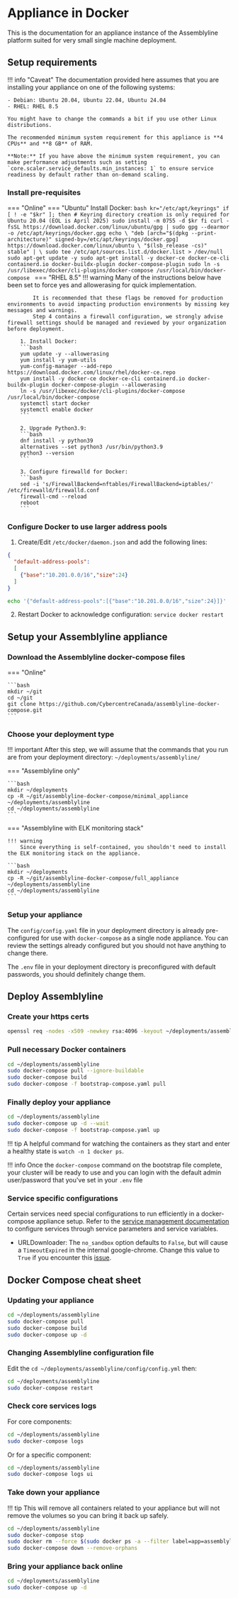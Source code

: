 # Appliance in Docker

This is the documentation for an appliance instance of the Assemblyline platform suited for very small single machine deployment.

## Setup requirements

!!! info "Caveat"
    The documentation provided here assumes that you are installing your appliance on one of the following systems:

    - Debian: Ubuntu 20.04, Ubuntu 22.04, Ubuntu 24.04
    - RHEL: RHEL 8.5

    You might have to change the commands a bit if you use other Linux distributions.

    The recommended minimum system requirement for this appliance is **4 CPUs** and **8 GB** of RAM.

    **Note:** If you have above the minimum system requirement, you can make performance adjustments such as setting `core.scaler.service_defaults.min_instances: 1` to ensure service readiness by default rather than on-demand scaling.

### Install pre-requisites
=== "Online"
    === "Ubuntu"
        Install Docker:
        ```bash
        kr="/etc/apt/keyrings"
        if [ ! -e "$kr" ]; then
            # Keyring directory creation is only required for Ubuntu 20.04 (EOL is April 2025)
            sudo install -m 0755 -d $kr
        fi
        curl -fsSL https://download.docker.com/linux/ubuntu/gpg | sudo gpg --dearmor -o /etc/apt/keyrings/docker.gpg
        echo \
        "deb [arch="$(dpkg --print-architecture)" signed-by=/etc/apt/keyrings/docker.gpg] https://download.docker.com/linux/ubuntu \
        "$(lsb_release -cs)" stable" | \
        sudo tee /etc/apt/sources.list.d/docker.list > /dev/null
        sudo apt-get update -y
        sudo apt-get install -y docker-ce docker-ce-cli containerd.io docker-buildx-plugin docker-compose-plugin
        sudo ln -s /usr/libexec/docker/cli-plugins/docker-compose /usr/local/bin/docker-compose
        ```
    === "RHEL 8.5"
        !!! warning
            Many of the instructions below have been set to force yes and allowerasing for quick implementation.

            It is recommended that these flags be removed for production environments to avoid impacting production environments by missing key messages and warnings.
            Step 4 contains a firewall configuration, we strongly advise firewall settings should be managed and reviewed by your organization before deployment.

        1. Install Docker:
        ```bash
        yum update -y --allowerasing
        yum install -y yum-utils
        yum-config-manager --add-repo https://download.docker.com/linux/rhel/docker-ce.repo
        yum install -y docker-ce docker-ce-cli containerd.io docker-buildx-plugin docker-compose-plugin --allowerasing
        ln -s /usr/libexec/docker/cli-plugins/docker-compose /usr/local/bin/docker-compose
        systemctl start docker
        systemctl enable docker
        ```

        2. Upgrade Python3.9:
        ```bash
        dnf install -y python39
        alternatives --set python3 /usr/bin/python3.9
        python3 --version
        ```

        3. Configure firewalld for Docker:
        ```bash
        sed -i 's/FirewallBackend=nftables/FirewallBackend=iptables/' /etc/firewalld/firewalld.conf
        firewall-cmd --reload
        reboot
        ```

### Configure Docker to use larger address pools
1. Create/Edit `/etc/docker/daemon.json` and add the following lines:
```json
{
  "default-address-pools":
  [
    {"base":"10.201.0.0/16","size":24}
  ]
}
```

```bash
echo '{"default-address-pools":[{"base":"10.201.0.0/16","size":24}]}' | jq '.' | sudo tee /etc/docker/daemon.json
```

2. Restart Docker to acknowledge configuration: `service docker restart`

## Setup your Assemblyline appliance

### Download the Assemblyline docker-compose files

=== "Online"

    ```bash
    mkdir ~/git
    cd ~/git
    git clone https://github.com/CybercentreCanada/assemblyline-docker-compose.git
    ```

### Choose your deployment type

!!! important
    After this step, we will assume that the commands that you run are from your deployment directory: ```~/deployments/assemblyline/```

=== "Assemblyline only"

    ```bash
    mkdir ~/deployments
    cp -R ~/git/assemblyline-docker-compose/minimal_appliance ~/deployments/assemblyline
    cd ~/deployments/assemblyline
    ```

=== "Assemblyline with ELK monitoring stack"

    !!! warning
        Since everything is self-contained, you shouldn't need to install the ELK monitoring stack on the appliance.

    ```bash
    mkdir ~/deployments
    cp -R ~/git/assemblyline-docker-compose/full_appliance ~/deployments/assemblyline
    cd ~/deployments/assemblyline
    ```

### Setup your appliance

The ```config/config.yaml``` file in your deployment directory is already pre-configured for use with `docker-compose` as a single node appliance. You can review the settings already configured but you should not have anything to change there.

The ```.env``` file in your deployment directory is preconfigured with default passwords, you should definitely change them.

## Deploy Assemblyline

### Create your https certs

```bash
openssl req -nodes -x509 -newkey rsa:4096 -keyout ~/deployments/assemblyline/config/nginx.key -out ~/deployments/assemblyline/config/nginx.crt -days 365 -subj "/C=CA/ST=Ontario/L=Ottawa/O=CCCS/CN=assemblyline.local"
```

### Pull necessary Docker containers

```bash
cd ~/deployments/assemblyline
sudo docker-compose pull --ignore-buildable
sudo docker-compose build
sudo docker-compose -f bootstrap-compose.yaml pull
```

### Finally deploy your appliance

```bash
cd ~/deployments/assemblyline
sudo docker-compose up -d --wait
sudo docker-compose -f bootstrap-compose.yaml up
```

!!! tip
    A helpful command for watching the containers as they start and enter a healthy state is `watch -n 1 docker ps`.

!!! info
    Once the `docker-compose` command on the bootstrap file complete, your cluster will be ready to use and you can login with the default admin user/password that you've set in your ```.env``` file

### Service specific configurations

Certain services need special configurations to run efficiently in a docker-compose appliance setup. Refer to the [service management documentation](https://cybercentrecanada.github.io/assemblyline4_docs/administration/service_management/) to configure services through service parameters and service variables.

- URLDownloader: The `no_sandbox` option defaults to `False`, but will cause a `TimeoutExpired` in the internal google-chrome. Change this value to `True` if you encounter this [issue](https://github.com/CybercentreCanada/assemblyline/issues/146).


## Docker Compose cheat sheet

### Updating your appliance

```bash
cd ~/deployments/assemblyline
sudo docker-compose pull
sudo docker-compose build
sudo docker-compose up -d
```

### Changing Assemblyline configuration file

Edit the ```cd ~/deployments/assemblyline/config/config.yml``` then:

```bash
cd ~/deployments/assemblyline
sudo docker-compose restart
```

### Check core services logs

For core components:
```bash
cd ~/deployments/assemblyline
sudo docker-compose logs
```
Or for a specific component:
```bash
cd ~/deployments/assemblyline
sudo docker-compose logs ui
```

### Take down your appliance

!!! tip
    This will remove all containers related to your appliance but will not remove the volumes so you can bring it back up safely.

```bash
cd ~/deployments/assemblyline
sudo docker-compose stop
sudo docker rm --force $(sudo docker ps -a --filter label=app=assemblyline -q)
sudo docker-compose down --remove-orphans
```

### Bring your appliance back online

```bash
cd ~/deployments/assemblyline
sudo docker-compose up -d
```
